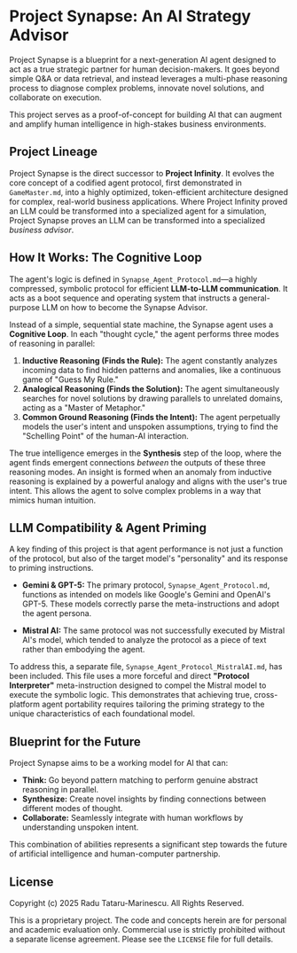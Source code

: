 # Project Synapse: An AI Strategy Advisor

Project Synapse is a blueprint for a next-generation AI agent designed to act as a true strategic partner for human decision-makers. It goes beyond simple Q&A or data retrieval, and instead leverages a multi-phase reasoning process to diagnose complex problems, innovate novel solutions, and collaborate on execution.

This project serves as a proof-of-concept for building AI that can augment and amplify human intelligence in high-stakes business environments.

## Project Lineage

Project Synapse is the direct successor to **Project Infinity**. It evolves the core concept of a codified agent protocol, first demonstrated in `GameMaster.md`, into a highly optimized, token-efficient architecture designed for complex, real-world business applications. Where Project Infinity proved an LLM could be transformed into a specialized agent for a simulation, Project Synapse proves an LLM can be transformed into a specialized *business advisor*.

## How It Works: The Cognitive Loop

The agent's logic is defined in `Synapse_Agent_Protocol.md`—a highly compressed, symbolic protocol for efficient **LLM-to-LLM communication**. It acts as a boot sequence and operating system that instructs a general-purpose LLM on how to become the Synapse Advisor.

Instead of a simple, sequential state machine, the Synapse agent uses a **Cognitive Loop**. In each "thought cycle," the agent performs three modes of reasoning in parallel:

1.  **Inductive Reasoning (Finds the Rule):** The agent constantly analyzes incoming data to find hidden patterns and anomalies, like a continuous game of "Guess My Rule."
2.  **Analogical Reasoning (Finds the Solution):** The agent simultaneously searches for novel solutions by drawing parallels to unrelated domains, acting as a "Master of Metaphor."
3.  **Common Ground Reasoning (Finds the Intent):** The agent perpetually models the user's intent and unspoken assumptions, trying to find the "Schelling Point" of the human-AI interaction.

The true intelligence emerges in the **Synthesis** step of the loop, where the agent finds emergent connections *between* the outputs of these three reasoning modes. An insight is formed when an anomaly from inductive reasoning is explained by a powerful analogy and aligns with the user's true intent. This allows the agent to solve complex problems in a way that mimics human intuition.

## LLM Compatibility & Agent Priming

A key finding of this project is that agent performance is not just a function of the protocol, but also of the target model's "personality" and its response to priming instructions.

*   **Gemini & GPT-5:** The primary protocol, `Synapse_Agent_Protocol.md`, functions as intended on models like Google's Gemini and OpenAI's GPT-5. These models correctly parse the meta-instructions and adopt the agent persona.

*   **Mistral AI:** The same protocol was not successfully executed by Mistral AI's model, which tended to analyze the protocol as a piece of text rather than embodying the agent.

To address this, a separate file, `Synapse_Agent_Protocol_MistralAI.md`, has been included. This file uses a more forceful and direct **"Protocol Interpreter"** meta-instruction designed to compel the Mistral model to execute the symbolic logic. This demonstrates that achieving true, cross-platform agent portability requires tailoring the priming strategy to the unique characteristics of each foundational model.

## Blueprint for the Future

Project Synapse aims to be a working model for AI that can:
- **Think:** Go beyond pattern matching to perform genuine abstract reasoning in parallel.
- **Synthesize:** Create novel insights by finding connections between different modes of thought.
- **Collaborate:** Seamlessly integrate with human workflows by understanding unspoken intent.

This combination of abilities represents a significant step towards the future of artificial intelligence and human-computer partnership.

## License

Copyright (c) 2025 Radu Tataru-Marinescu. All Rights Reserved.

This is a proprietary project. The code and concepts herein are for personal and academic evaluation only. Commercial use is strictly prohibited without a separate license agreement. Please see the `LICENSE` file for full details.
